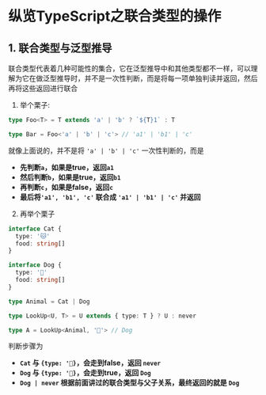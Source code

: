# 纵览TypeScript之联合类型的操作

## 1. 联合类型与泛型推导

联合类型代表着几种可能性的集合，它在泛型推导中和其他类型都不一样，可以理解为它在做泛型推导时，并不是一次性判断，而是将每一项单独判读并返回，然后再将这些返回进行联合

1. 举个栗子:

```ts
type Foo<T> = T extends 'a' | 'b' ? `${T}1` : T

type Bar = Foo<'a' | 'b' | 'c'> // 'a1' | 'b1' | 'c'
```

就像上面说的，并不是将 `'a' | 'b' | 'c'` 一次性判断的，而是

- **先判断`a`，如果是true，返回`a1`**
- **然后判断`b`，如果是true，返回`b1`**
- **再判断`c`，如果是false，返回`c`**
- **最后将`'a1', 'b1', 'c'` 联合成 `'a1' | 'b1' | 'c'` 并返回**

2. 再举个栗子

```ts
interface Cat {
  type: '🐱'
  food: string[]
}

interface Dog {
  type: '🐶'
  food: string[]
}

type Animal = Cat | Dog

type LookUp<U, T> = U extends { type: T } ? U : never

type A = LookUp<Animal, '🐶'> // Dog
```

判断步骤为

- **`Cat` 与 `{type: '🐶}`，会走到false，返回 `never`**
- **`Dog` 与 `{type: '🐶}`，会走到true，返回 `Dog`**
- **`Dog | never` 根据前面讲过的联合类型与父子关系，最终返回的就是 `Dog`**
